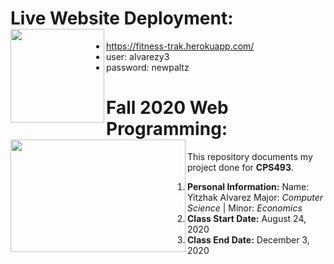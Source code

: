 # Live Website Deployment: <a href="https://fitness-trak.herokuapp.com/"><image align="left" width="150" height="150" src="https://github.com/yitzhakalvarez/FitnessTracker/blob/master/client/src/assets/weight.png"></a>
- https://fitness-trak.herokuapp.com/
- user: alvarezy3
- password: newpaltz


# Fall 2020 Web Programming: <a href="https://github.com/yitzhakalvarez/FitnessTracker"><img align="left" width="280" height="180" src="https://www.newpaltz.edu/media/identity/logos/newpaltzlogo.jpg"></a>

This repository documents my project done for **CPS493**.
1. **Personal Information:**
Name: Yitzhak Alvarez
Major: *Computer Science* | Minor: *Economics*   
2. **Class Start Date:** August 24, 2020
3. **Class End Date:** December 3, 2020

